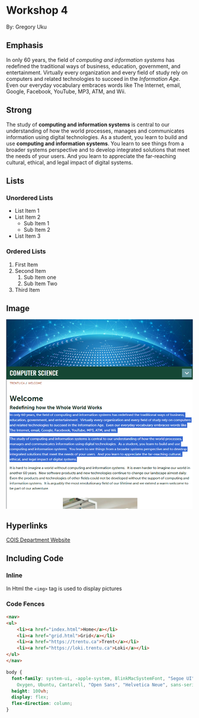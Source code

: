 # Workshop 4

By: Gregory Uku

## Emphasis

In only 60 years, the field of *computing and information systems* has redefined the traditional ways of business, education, government, and entertainment.  Virtually every organization and every field of study rely on computers and related technologies to succeed in the *Information Age*.  Even our everyday vocabulary embraces words like The Internet, email, Google, Facebook, YouTube, MP3, ATM, and Wii.

## Strong

The study of **computing and information systems** is central to our understanding of how the world processes, manages and communicates information using digital technologies.  As a student, you learn to build and use **computing and information systems**.  You learn to see things from a broader systems perspective and to develop integrated solutions that meet the needs of your users.  And you learn to appreciate the far-reaching cultural, ethical, and legal impact of digital systems.

## Lists

### Unordered Lists

- List Item 1
- List Item 2
  - Sub Item 1
  - Sub Item 2
- List Item 3

### Ordered Lists

1. First Item
2. Second Item
    1. Sub Item one
    2. Sub Item Two
3. Third Item

## Image

![The main page of the Cois Website](../markdown/image/Screenshot%202025-02-02%20061832.png)

## Hyperlinks

[COIS Department Website](https://www.trentu.ca/cois/)

## Including Code

### Inline

In Html the  `<img>` tag is used to display pictures

### Code Fences

``` html
<nav>
<ul>
    <li><a href="index.html">Home</a></li>
    <li><a href="grid.html">Grid</a></li>
    <li><a href="https://trentu.ca">Trent</a></li>
    <li><a href="https://loki.trentu.ca">Loki</a></li>
</ul>
</nav>
```

```css
body {
  font-family: system-ui, -apple-system, BlinkMacSystemFont, "Segoe UI", Roboto,
    Oxygen, Ubuntu, Cantarell, "Open Sans", "Helvetica Neue", sans-serif;
  height: 100vh;
  display: flex;
  flex-direction: column;
}
```